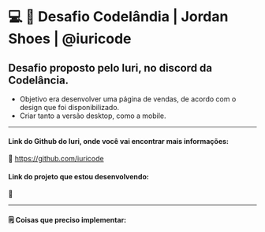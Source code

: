 # 💻 💜 Desafio Codelândia | Jordan Shoes | @iuricode

## Desafio proposto pelo Iuri, no discord da Codelância.

- Objetivo era desenvolver uma página de vendas, de acordo com o design que foi disponibilizado.
- Criar tanto a versão desktop, como a mobile.

_________

#### **Link do Github do Iuri, onde você vai encontrar mais informações:**

:link: https://github.com/iuricode


#### Link do projeto que estou desenvolvendo: 

🔗 

_________

#### 🗒️ Coisas que preciso implementar:




